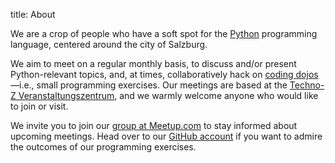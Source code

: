 title: About

We are a crop of people who have a soft spot for the [Python][1] programming
language, centered around the city of Salzburg.

We aim to meet on a regular monthly basis, to discuss and/or present
Python-relevant topics, and, at times, collaboratively hack on
[coding dojos][2]—i.e., small programming exercises.  Our meetings are based
at the [Techno-Z Veranstaltungszentrum][3], and we warmly welcome anyone who
would like to join or visit.

We invite you to join our [group at Meetup.com][4] to stay informed about
upcoming meetings.  Head over to our [GitHub account][5] if you want to admire
the outcomes of our programming exercises.

[1]: http://www.python.org
[2]: http://codingdojo.org
[3]: http://www.techno-z.at/ihr-top-standort-techno-z/seminarraeume-salzburg/
[4]: http://www.meetup.com/SalzPUG/
[5]: https://github.com/SalzPUG
